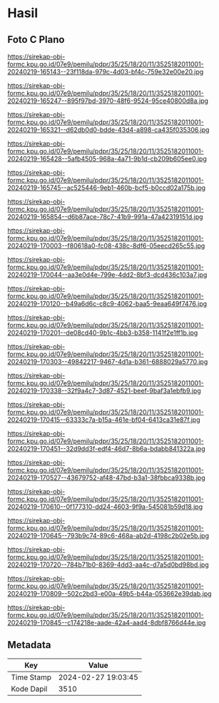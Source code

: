 # Hasil

## Foto C Plano

https://sirekap-obj-formc.kpu.go.id/07e9/pemilu/pdpr/35/25/18/20/11/3525182011001-20240219-165143--23f118da-979c-4d03-bf4c-759e32e00e20.jpg

https://sirekap-obj-formc.kpu.go.id/07e9/pemilu/pdpr/35/25/18/20/11/3525182011001-20240219-165247--895f97bd-3970-48f6-9524-95ce40800d8a.jpg

https://sirekap-obj-formc.kpu.go.id/07e9/pemilu/pdpr/35/25/18/20/11/3525182011001-20240219-165321--d62db0d0-bdde-43d4-a898-ca435f035306.jpg

https://sirekap-obj-formc.kpu.go.id/07e9/pemilu/pdpr/35/25/18/20/11/3525182011001-20240219-165428--5afb4505-968a-4a71-9b1d-cb209b605ee0.jpg

https://sirekap-obj-formc.kpu.go.id/07e9/pemilu/pdpr/35/25/18/20/11/3525182011001-20240219-165745--ac525446-9eb1-460b-bcf5-b0ccd02a175b.jpg

https://sirekap-obj-formc.kpu.go.id/07e9/pemilu/pdpr/35/25/18/20/11/3525182011001-20240219-165854--d6b87ace-78c7-41b9-991a-47a42319151d.jpg

https://sirekap-obj-formc.kpu.go.id/07e9/pemilu/pdpr/35/25/18/20/11/3525182011001-20240219-170003--f80618a0-fc08-438c-8df6-05eecd265c55.jpg

https://sirekap-obj-formc.kpu.go.id/07e9/pemilu/pdpr/35/25/18/20/11/3525182011001-20240219-170044--aa3e0d4e-799e-4dd2-8bf3-dcd436c103a7.jpg

https://sirekap-obj-formc.kpu.go.id/07e9/pemilu/pdpr/35/25/18/20/11/3525182011001-20240219-170120--b49a6d6c-c8c9-4062-baa5-9eaa649f7476.jpg

https://sirekap-obj-formc.kpu.go.id/07e9/pemilu/pdpr/35/25/18/20/11/3525182011001-20240219-170201--de08cd40-9b1c-4bb3-b358-1141f2e1ff1b.jpg

https://sirekap-obj-formc.kpu.go.id/07e9/pemilu/pdpr/35/25/18/20/11/3525182011001-20240219-170303--49842217-9467-4d1a-b361-6888029a5770.jpg

https://sirekap-obj-formc.kpu.go.id/07e9/pemilu/pdpr/35/25/18/20/11/3525182011001-20240219-170338--32f9a4c7-3d87-4521-beef-9baf3a1ebfb9.jpg

https://sirekap-obj-formc.kpu.go.id/07e9/pemilu/pdpr/35/25/18/20/11/3525182011001-20240219-170415--63333c7a-b15a-461e-bf04-6413ca31e87f.jpg

https://sirekap-obj-formc.kpu.go.id/07e9/pemilu/pdpr/35/25/18/20/11/3525182011001-20240219-170451--32d9dd3f-edf4-46d7-8b6a-bdabb841322a.jpg

https://sirekap-obj-formc.kpu.go.id/07e9/pemilu/pdpr/35/25/18/20/11/3525182011001-20240219-170527--43679752-af48-47bd-b3a1-38fbbca9338b.jpg

https://sirekap-obj-formc.kpu.go.id/07e9/pemilu/pdpr/35/25/18/20/11/3525182011001-20240219-170610--0f177310-dd24-4603-9f9a-545081b59d18.jpg

https://sirekap-obj-formc.kpu.go.id/07e9/pemilu/pdpr/35/25/18/20/11/3525182011001-20240219-170645--793b9c74-89c6-468a-ab2d-4198c2b02e5b.jpg

https://sirekap-obj-formc.kpu.go.id/07e9/pemilu/pdpr/35/25/18/20/11/3525182011001-20240219-170720--784b71b0-8369-4dd3-aa4c-d7a5d0bd98bd.jpg

https://sirekap-obj-formc.kpu.go.id/07e9/pemilu/pdpr/35/25/18/20/11/3525182011001-20240219-170809--502c2bd3-e00a-49b5-b44a-053662e39dab.jpg

https://sirekap-obj-formc.kpu.go.id/07e9/pemilu/pdpr/35/25/18/20/11/3525182011001-20240219-170845--c174218e-aade-42a4-aad4-8dbf8766d44e.jpg


## Metadata

| Key        | Value               |
| ---------- | ------------------- |
| Time Stamp | 2024-02-27 19:03:45 |
| Kode Dapil | 3510                |



